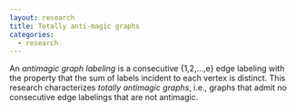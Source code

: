 ```yaml
---
layout: research
title: Totally anti-magic graphs
categories:
  - research
---
```

An <em>antimagic graph labeling</em> is a consecutive {1,2,...,e}
edge labeling with the property that the sum of labels incident to
each vertex is distinct.  This research characterizes <em>totally
antimagic graphs</em>, i.e., graphs that admit no consecutive edge
labelings that are not antimagic.
